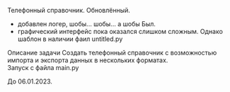 Телефонный справочник. Обновлённый. 
- добавлен логер, шобы... шобы... а шобы Был. 
- графический интерфейс пока оказался слишком сложным. Однако шаблон в наличии фаил untitled.py

Описание задачи
Создать телефонный справочник с возможностью импорта и экспорта данных в нескольких форматах.  
Запуск с файла main.py

До 06.01.2023.